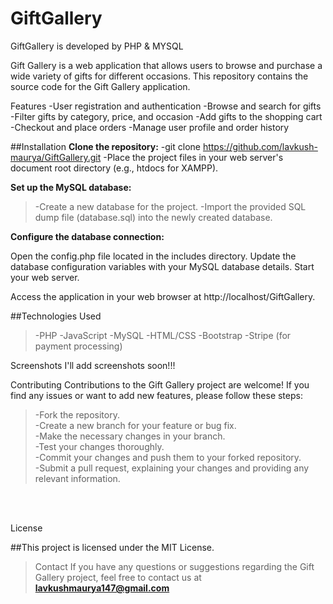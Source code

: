 # GiftGallery
GiftGallery is developed by PHP &amp; MYSQL 

Gift Gallery is a web application that allows users to browse and purchase a wide variety of gifts for different occasions. This repository contains the source code for the Gift Gallery application.

Features
-User registration and authentication
-Browse and search for gifts
-Filter gifts by category, price, and occasion
-Add gifts to the shopping cart
-Checkout and place orders
-Manage user profile and order history


##Installation
**Clone the repository:**
-git clone https://github.com/lavkush-maurya/GiftGallery.git
-Place the project files in your web server's document root directory (e.g., htdocs for XAMPP).

**Set up the MySQL database:**

> -Create a new database for the project.
> -Import the provided SQL dump file (database.sql) into the newly created database.


**Configure the database connection:**

Open the config.php file located in the includes directory.
Update the database configuration variables with your MySQL database details.
Start your web server.

Access the application in your web browser at http://localhost/GiftGallery.

##Technologies Used
> -PHP
> -JavaScript
> -MySQL
> -HTML/CSS
> -Bootstrap
> -Stripe (for payment processing)


Screenshots
I'll add screenshots soon!!!

Contributing
Contributions to the Gift Gallery project are welcome! If you find any issues or want to add new features, please follow these steps:

> -Fork the repository.<br/>
> -Create a new branch for your feature or bug fix.<br/>
> -Make the necessary changes in your branch.<br/>
> -Test your changes thoroughly.<br/>
> -Commit your changes and push them to your forked repository.<br/>
> -Submit a pull request, explaining your changes and providing any relevant information.
<br/>
<br/>

License

##This project is licensed under the MIT License.

> Contact
> If you have any questions or suggestions regarding the Gift Gallery project, feel free to contact us at **lavkushmaurya147@gmail.com**
